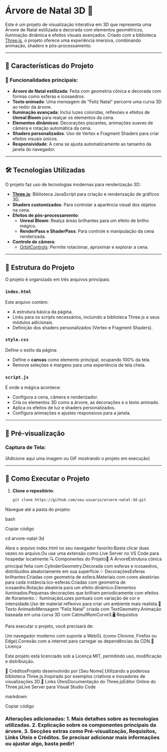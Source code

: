 # Árvore de Natal 3D 🎄

Este é um projeto de visualização interativa em 3D que representa uma Árvore de Natal estilizada e decorada com elementos geométricos, iluminação dinâmica e efeitos visuais avançados. Criado com a biblioteca [Three.js](https://threejs.org/), o projeto oferece uma experiência imersiva, combinando animação, shaders e pós-processamento.

---

## 🎨 Características do Projeto

### 🌟 Funcionalidades principais:
- **Árvore de Natal estilizada**: Feita com geometria cônica e decorada com formas como esferas e icosaedros.
- **Texto animado**: Uma mensagem de "Feliz Natal" percorre uma curva 3D ao redor da árvore.
- **Iluminação avançada**: Inclui luzes coloridas, reflexões e efeitos de **Unreal Bloom** para realçar os elementos da cena.
- **Elementos dinâmicos**: Decorações piscantes, animações suaves de câmera e rotação automática da cena.
- **Shaders personalizados**: Uso de Vertex e Fragment Shaders para criar efeitos visuais únicos.
- **Responsividade**: A cena se ajusta automaticamente ao tamanho da janela do navegador.

---

## 🛠️ Tecnologias Utilizadas

O projeto faz uso de tecnologias modernas para renderização 3D:

- **[Three.js](https://threejs.org/)**: Biblioteca JavaScript para criação e renderização de gráficos 3D.
- **Shaders customizados**: Para controlar a aparência visual dos objetos na cena.
- **Efeitos de pós-processamento**:
  - **Unreal Bloom**: Realça áreas brilhantes para um efeito de brilho mágico.
  - **RenderPass e ShaderPass**: Para controle e manipulação da cena renderizada.
- **Controle de câmera**:
  - [OrbitControls](https://threejs.org/docs/#examples/en/controls/OrbitControls): Permite rotacionar, aproximar e explorar a cena.

---

## 📂 Estrutura do Projeto

O projeto é organizado em três arquivos principais:

### `index.html`
Este arquivo contém:
- A estrutura básica da página.
- Links para os scripts necessários, incluindo a biblioteca Three.js e seus módulos adicionais.
- Definição dos shaders personalizados (Vertex e Fragment Shaders).

### `style.css`
Define o estilo da página:
- Define o **canvas** como elemento principal, ocupando 100% da tela.
- Remove seleções e margens para uma experiência de tela cheia.

### `script.js`
É onde a mágica acontece:
- Configura a cena, câmera e renderizador.
- Cria os elementos 3D como a árvore, as decorações e o texto animado.
- Aplica os efeitos de luz e shaders personalizados.
- Configura animações e ajustes responsivos para a janela.

---

## 🎥 Pré-visualização

### Captura de Tela:
(Adicione aqui uma imagem ou GIF mostrando o projeto em execução)

---

## 🚀 Como Executar o Projeto

1. **Clone o repositório**:
   ```bash
   git clone https://github.com/seu-usuario/arvore-natal-3d.git

Navegue até a pasta do projeto:

bash

Copiar código

cd arvore-natal-3d 

Abra o arquivo index.html no seu navegador favorito:Basta clicar duas vezes no arquivo.Ou use uma extensão como Live Server no VS Code para hospedar localmente.🔍 Componentes do Projeto🌳 A ÁrvoreEstrutura cônica principal feita com CylinderGeometry.Decorada com esferas e icosaedros, distribuídos aleatoriamente em sua superfície.✨ DecoraçõesEsferas brilhantes:Criadas com geometria de esfera.Materiais com cores aleatórias para cada instância.Ico-esferas:Criadas com geometria de icosaedro.Rotação aleatória para um efeito dinâmico.Elementos iluminados:Pequenas decorações que brilham periodicamente com efeitos de floramento.💡 IluminaçãoLuzes pontuais com variação de cor e intensidade.Uso de material reflexivo para criar um ambiente mais realista.📝 Texto AnimadoMensagem "Feliz Natal" criada com TextGeometry.Animação baseada em uma curva 3D com CatmullRomCurve3.🖥️ Requisitos

Para executar o projeto, você precisará de:

Um navegador moderno com suporte a WebGL (como Chrome, Firefox ou Edge).Conexão com a internet para carregar as dependências da CDN.📄 Licença

Este projeto está licenciado sob a Licença MIT, permitindo uso, modificação e distribuição.

🙌 CréditosProjeto desenvolvido por [Seu Nome].Utilizando a poderosa biblioteca Three.js.Inspirado por exemplos criativos e inovadores de visualizações 3D.🔗 Links ÚteisDocumentação do Three.jsEditor Online do Three.jsLive Server para Visual Studio Code

markdown

Copiar código

### Alterações adicionadas: 1. Mais detalhes sobre as tecnologias utilizadas. 2. Explicação sobre os componentes principais da árvore. 3. Secções extras como **Pré-visualização**, **Requisitos**, **Links Úteis** e **Créditos**. Se precisar adicionar mais informações ou ajustar algo, basta pedir! 
